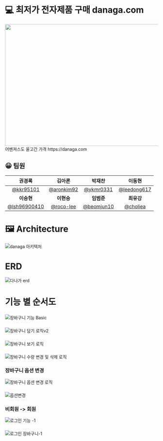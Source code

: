 # 💻 최저가 전자제품 구매 danaga.com
<img src="https://prod-ripcut-delivery.disney-plus.net/v1/variant/disney/8D63BFCB55921C27B39DB09FFD775F1C1EDE00FC4D5611AC492CA33B7651FDF2/scale?width=1440&aspectRatio=1.78&format=jpeg" width="800" height="400"/>
어벤져스도 울고간 가격
https://danaga.com

## 😀 팀원

<div align="center">

| **권경록** | **김아론** | **박재찬** | **이동현** |
| :------: |  :------: | :------: | :------: |
| [@kkr95101](https://github.com/kkr95101) | [@aronkim92](https://github.com/aronkim92) | [@ykmr0331](https://github.com/ykmr0331) | [@leedong617](https://github.com/leedong617) |
| **이승현** | **이현승** | **임범준** | **최유강** |
| [@lsh96900410](https://github.com/lsh96900410) | [@roco-lee](https://github.com/roco-lee) | [@beomjun10](https://github.com/beomjun10) | [@choliea](https://github.com/choliea) |


</div>


# 🖼️ Architecture

![danaga 아키텍처](https://github.com/lsh96900410/itwill/assets/133841235/19f7efee-58c0-4a64-818d-1780a934a090)

# ERD

![다나가 erd](https://github.com/lsh96900410/Danaga/assets/133841235/7cb39da1-4563-403f-84c1-59c77b628c1f)

# 기능 별 순서도 

###
![장바구니 기능 Basic](https://github.com/lsh96900410/aaa/assets/133841235/4005cdbf-0530-4a06-a9b9-7ced19228944)

###
![장바구니 담기 로직v2](https://github.com/lsh96900410/aaa/assets/133841235/000ab59c-53d9-42f2-8b80-1552359fb18f)

###
![장바구니 보기 로직](https://github.com/lsh96900410/aaa/assets/133841235/08c65303-c1a4-42fd-938e-cd649c94ae69)

###
![장바구니 수량 변경 및 삭제 로직](https://github.com/lsh96900410/aaa/assets/133841235/ac233530-e63b-46a1-afe1-3cffa651706b)

### 장바구니 옵션 변경 
![장바구니 옵션 변경 로직](https://github.com/lsh96900410/aaa/assets/133841235/2ea33fa3-061d-4e76-b2fb-7fb091e999ff)
###
![옵션변경](https://github.com/lsh96900410/aaa/assets/133841235/5eb0f73a-8b1e-4d1b-a03c-972bd3556d5f)

### 비회원 -> 회원 
![로그인 기능 -1](https://github.com/lsh96900410/aaa/assets/133841235/a84e9491-72ba-42ba-a183-ca269fef6399)
###
![로그인 장바구니-1](https://github.com/lsh96900410/aaa/assets/133841235/cd33d366-ab87-400c-86e0-fa1ef847bbc4)





